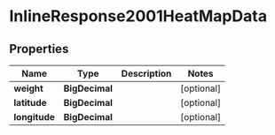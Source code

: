 

# InlineResponse2001HeatMapData

## Properties

Name | Type | Description | Notes
------------ | ------------- | ------------- | -------------
**weight** | **BigDecimal** |  |  [optional]
**latitude** | **BigDecimal** |  |  [optional]
**longitude** | **BigDecimal** |  |  [optional]



